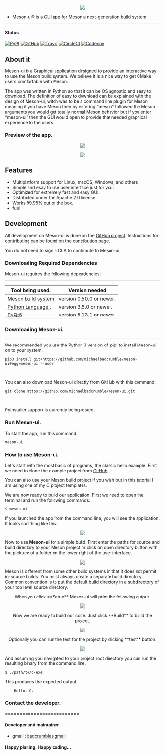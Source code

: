 <p align="center">
<img src="app/src/res/extra/mesonui_ic.png">
</p>

* Meson-ui® is a GUI app for Meson a next-generation build system.
----------------------------------------

#### Status

[![PyPI](https://img.shields.io/pypi/v/meson-ui.svg)](https://pypi.python.org/pypi/meson-ui)
[![GitHub](https://img.shields.io/github/license/michaelbadcrumble/meson-ui.svg?color=blue)](https://github.com/michaelbadcrumble/meson-ui)
[![Travis](https://travis-ci.org/michaelbadcrumble/meson-ui.svg?branch=master)](https://travis-ci.org/michaelbadcrumble/meson-ui)
[![CircleCI](https://circleci.com/gh/michaelbadcrumble/meson-ui.svg?style=shield)](https://circleci.com/gh/michaelbadcrumble/meson-ui)
[![Codecov](https://codecov.io/gh/michaelbadcrumble/meson-ui/coverage.svg?branch=master)](https://codecov.io/gh/michaelbadcrumble/meson-ui/branch/master)

## About it

Meson-ui is a Graphical application designed to provide an interactive
way to use the Meson build system. We believe it is a nice way to get
CMake users comfortable with Meson.

The app was written in Python so that it can be OS agnostic and easy
to download.  The definition of easy to download can be explained with
the design of Meson-ui, witch was to be a command line plugin for Meson
meaning if you have Meson then by entering “meson” followed the Meson
arguments you would get totally normal Meson behavior but if you enter
“meson-ui” then the GUI would open to provide that needed graphical
experience to the users.


### Preview of the app.
<p align="center">
<img src="app/src/res/extra/preview-1.png">
</p>

<p align="center">
<img src="app/src/res/extra/preview-2.png">
</p>

## Features

*   Multiplatform support for Linux, macOS, Windows, and others
*   Simple and esay to use user interface just for you.
*   Optimized for extremely fast and easy GUI.
*   Distributed under the Apache 2.0 license.
*   Works 99.95% out of the box.
*   fun!


## Development

All development on Meson-ui is done on the [GitHub project](https://github.com/michaelbadcrumble/meson-ui). 
Instructions for contributing can be found on the [contribution page](contributing.md).

You do not need to sign a CLA to contribute to Meson-ui.


### Downloading Required Dependencies

Meson-ui requires the following dependencies:

-----------------------------------------------------------------------------------
| Tool being used.                                     |  Version needed          |
|------------------------------------------------------|--------------------------|
| [Meson build system](https://mesonbuild.com)         | version 0.50.0 or newer. |
| [Python Language   ](https://python.org).            | version 3.6.0 or newer.  |
| [PyQt5             ](https://pypi.org/project/PyQt5/)| version 5.13.1 or newer. |


### Downloading Meson-ui.
--------

We recommended you use the Python 3 version of ‘pip’ to
install Meson-ui on to your system.

```console
pip3 install git+https://github.com/michaelbadcrumble/meson-ui#egg=meson-ui --user
```
<br>

You can also download Meson-ui directly from GitHub with this command:

```console
git clone https://github.com/michaelbadcrumble/meson-ui.git
```
<br>

PyInstaller support is currently being tested.


### Run Meson-ui.

To start the app, run this command:

```console
meson-ui
```

### How to use Meson-ui.

Let's start with the most basic of programs, the classic hello
example. First we need to clone the example project from [GitHub](https://github.com/michaelbadcrumble/c-project.git).

You can also use your Meson build project if you wish but in this 
tutorial I am using one of my C project templates.

We are now ready to build our application. First we need
to open the terminal and run the following commands.

```console
$ meson-ui
```

If you launched the app from the command line, you will see the 
application.  It looks somthing like this.

<p align="center">
<img src="app/src/res/extra/tutorial-1.png">
</p>

Now to use **Meson-ui** for a simple build.  First enter the 
paths for source and build directory to your Meson project 
or click on open directory button with the pickture of a folder
on the lower right of the user interface.

<p align="center">
<img src="app/src/res/extra/tutorial-2.png">
</p>

Meson is different from some other build systems in that it
does not permit in-source builds. You must always create a separate
build directory. Common convention is to put the default build directory 
in a subdirectory of your top level source directory.

<p align="center">
When you click **Setup** Meson-ui will print the following output.
</p>

<p align="center">
<img src="app/src/res/extra/tutorial-3.png">
</p>

<p align="center">
Now we are ready to build our code.  Just click **Build** to build
the project.
</p>

<p align="center">
<img src="app/src/res/extra/tutorial-4.png">
</p>

<p align="center">
Optionally you can run the test for the project by clicking **test**
button.
</p>

<p align="center">
<img src="app/src/res/extra/tutorial-5.png">
</p>


And assuming you navigated to your project root directory you 
can run the resulting binary from the command line.

```console
$ ./path/to/c-exe
```

This produces the expected output.

```console
    Hello, C.
```

### Contact the developer.
==========================

#### Developer and maintainer

- gmail : [badcrumbles gmail](mailto:michaelbrockus@gmail.com)

#### Happy planing.  Happy coding...
